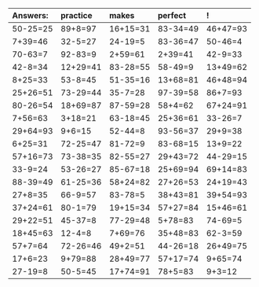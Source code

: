 | Answers: | practice | makes | perfect | ! |
| :--- | :--- | :--- | :--- | :--- |
| 50-25=25 | 89+8=97 | 16+15=31 | 83-34=49 | 46+47=93 | 
| 7+39=46 | 32-5=27 | 24-19=5 | 83-36=47 | 50-46=4 | 
| 70-63=7 | 92-83=9 | 2+59=61 | 2+39=41 | 42-9=33 | 
| 42-8=34 | 12+29=41 | 83-28=55 | 58-49=9 | 13+49=62 | 
| 8+25=33 | 53-8=45 | 51-35=16 | 13+68=81 | 46+48=94 | 
| 25+26=51 | 73-29=44 | 35-7=28 | 97-39=58 | 86+7=93 | 
| 80-26=54 | 18+69=87 | 87-59=28 | 58+4=62 | 67+24=91 | 
| 7+56=63 | 3+18=21 | 63-18=45 | 25+36=61 | 33-26=7 | 
| 29+64=93 | 9+6=15 | 52-44=8 | 93-56=37 | 29+9=38 | 
| 6+25=31 | 72-25=47 | 81-72=9 | 83-68=15 | 13+9=22 | 
| 57+16=73 | 73-38=35 | 82-55=27 | 29+43=72 | 44-29=15 | 
| 33-9=24 | 53-26=27 | 85-67=18 | 25+69=94 | 69+14=83 | 
| 88-39=49 | 61-25=36 | 58+24=82 | 27+26=53 | 24+19=43 | 
| 27+8=35 | 66-9=57 | 83-78=5 | 38+43=81 | 39+54=93 | 
| 37+24=61 | 80-1=79 | 19+15=34 | 57+27=84 | 15+46=61 | 
| 29+22=51 | 45-37=8 | 77-29=48 | 5+78=83 | 74-69=5 | 
| 18+45=63 | 12-4=8 | 7+69=76 | 35+48=83 | 62-3=59 | 
| 57+7=64 | 72-26=46 | 49+2=51 | 44-26=18 | 26+49=75 | 
| 17+6=23 | 9+79=88 | 28+49=77 | 57+17=74 | 9+65=74 | 
| 27-19=8 | 50-5=45 | 17+74=91 | 78+5=83 | 9+3=12 | 
